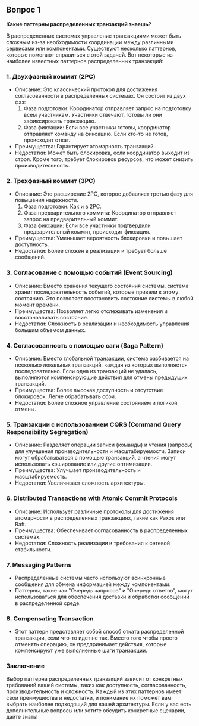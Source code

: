 ## Вопрос 1
**Какие паттерны
распределенных
транзакций
знаешь?**

В распределенных системах управление транзакциями может быть сложным из-за необходимости координации между различными сервисами или компонентами. Существуют несколько паттернов, которые помогают справиться с этой задачей. Вот некоторые из наиболее известных паттернов распределенных транзакций:

### 1. Двухфазный коммит (2PC)

- Описание: Это классический протокол для достижения согласованности в распределенных системах. Он состоит из двух фаз:
    1. Фаза подготовки: Координатор отправляет запрос на подготовку всем участникам. Участники отвечают, готовы ли они зафиксировать транзакцию.
    2. Фаза фиксации: Если все участники готовы, координатор отправляет команду на фиксацию. Если кто-то не готов, происходит откат.
- Преимущества: Гарантирует атомарность транзакций.
- Недостатки: Может быть блокировка, если координатор выходит из строя. Кроме того, требует блокировок ресурсов, что может снизить производительность.

### 2. Трехфазный коммит (3PC)

- Описание: Это расширение 2PC, которое добавляет третью фазу для повышения надежности.
    1. Фаза подготовки: Как и в 2PC.
    2. Фаза предварительного коммита: Координатор отправляет запрос на предварительный коммит.
    3. Фаза фиксации: Если все участники подтвердили предварительный коммит, происходит фиксация.
- Преимущества: Уменьшает вероятность блокировки и повышает доступность.
- Недостатки: Более сложен в реализации и требует больше сообщений.

### 3. Согласование с помощью событий (Event Sourcing)

- Описание: Вместо хранения текущего состояния системы, система хранит последовательность событий, которые привели к этому состоянию. Это позволяет восстановить состояние системы в любой момент времени.
- Преимущества: Позволяет легко отслеживать изменения и восстанавливать состояние.
- Недостатки: Сложность в реализации и необходимость управления большим объемом данных.

### 4. Согласованность с помощью саги (Saga Pattern)

- Описание: Вместо глобальной транзакции, система разбивается на несколько локальных транзакций, каждая из которых выполняется последовательно. Если одна из транзакций не удалась, выполняются компенсирующие действия для отмены предыдущих транзакций.
- Преимущества: Более высокая доступность и отсутствие блокировок. Легче обрабатывать сбои.
- Недостатки: Более сложное управление состоянием и логикой отмены.

### 5. Транзакции с использованием CQRS (Command Query Responsibility Segregation)

- Описание: Разделяет операции записи (команды) и чтения (запросы) для улучшения производительности и масштабируемости. Записи могут обрабатываться с помощью транзакций, а чтения могут использовать кэширование или другие оптимизации.
- Преимущества: Улучшает производительность и масштабируемость.
- Недостатки: Увеличивает сложность архитектуры.

### 6. Distributed Transactions with Atomic Commit Protocols

- Описание: Использует различные протоколы для достижения атомарности в распределенных транзакциях, такие как Paxos или Raft.
- Преимущества: Обеспечивает согласованность в распределенных системах.
- Недостатки: Сложность реализации и требования к сетевой стабильности.

### 7. Messaging Patterns

- Распределенные системы часто используют асинхронные сообщения для обмена информацией между компонентами.
- Паттерны, такие как "Очередь запросов" и "Очередь ответов", могут использоваться для обеспечения доставки и обработки сообщений в распределенной среде.

### 8. Compensating Transaction
- Этот паттерн представляет собой способ отката распределенной транзакции, если что-то идет не так. Вместо того чтобы просто отменять операцию, он предпринимает действия, которые компенсируют уже выполненные шаги транзакции.


### Заключение

Выбор паттерна распределенных транзакций зависит от конкретных требований вашей системы, таких как доступность, согласованность, производительность и сложность. Каждый из этих паттернов имеет свои преимущества и недостатки, и понимание их поможет вам выбрать наиболее подходящий для вашей архитектуры. Если у вас есть дополнительные вопросы или хотите обсудить конкретные сценарии, дайте знать!